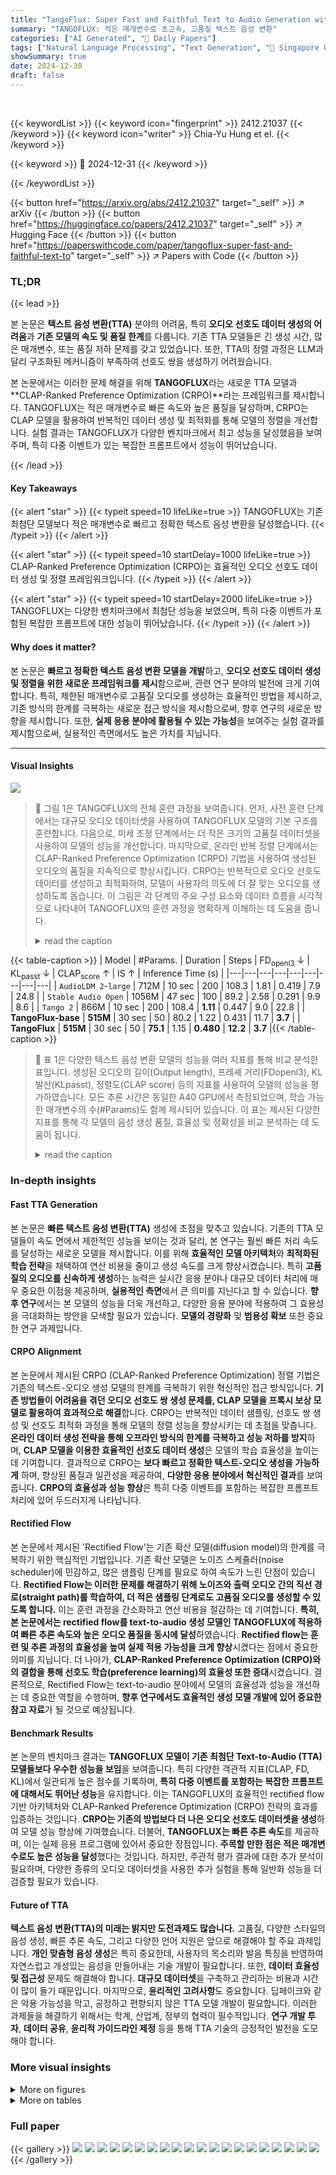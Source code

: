 ```yaml
---
title: "TangoFlux: Super Fast and Faithful Text to Audio Generation with Flow Matching and Clap-Ranked Preference Optimization"
summary: "TANGOFLUX: 적은 매개변수로 초고속, 고품질 텍스트 음성 변환"
categories: ["AI Generated", "🤗 Daily Papers"]
tags: ["Natural Language Processing", "Text Generation", "🏢 Singapore University of Technology and Design",]
showSummary: true
date: 2024-12-30
draft: false
---
```


<br>

{{< keywordList >}}
{{< keyword icon="fingerprint" >}} 2412.21037 {{< /keyword >}}
{{< keyword icon="writer" >}} Chia-Yu Hung et el. {{< /keyword >}}
 
{{< keyword >}} 🤗 2024-12-31 {{< /keyword >}}
 
{{< /keywordList >}}

{{< button href="https://arxiv.org/abs/2412.21037" target="_self" >}}
↗ arXiv
{{< /button >}}
{{< button href="https://huggingface.co/papers/2412.21037" target="_self" >}}
↗ Hugging Face
{{< /button >}}
{{< button href="https://paperswithcode.com/paper/tangoflux-super-fast-and-faithful-text-to" target="_self" >}}
↗ Papers with Code
{{< /button >}}




### TL;DR


{{< lead >}}

본 논문은 **텍스트 음성 변환(TTA)** 분야의 어려움, 특히 **오디오 선호도 데이터 생성의 어려움**과 **기존 모델의 속도 및 품질 한계**를 다룹니다. 기존 TTA 모델들은 긴 생성 시간, 많은 매개변수, 또는 품질 저하 문제를 갖고 있었습니다. 또한, TTA의 정렬 과정은 LLM과 달리 구조화된 메커니즘이 부족하여 선호도 쌍을 생성하기 어려웠습니다.

본 논문에서는 이러한 문제 해결을 위해 **TANGOFLUX**라는 새로운 TTA 모델과 **CLAP-Ranked Preference Optimization (CRPO)**라는 프레임워크를 제시합니다. TANGOFLUX는 적은 매개변수로 빠른 속도와 높은 품질을 달성하며, CRPO는 CLAP 모델을 활용하여 반복적인 데이터 생성 및 최적화를 통해 모델의 정렬을 개선합니다. 실험 결과는 TANGOFLUX가 다양한 벤치마크에서 최고 성능을 달성했음을 보여주며, 특히 다중 이벤트가 있는 복잡한 프롬프트에서 성능이 뛰어났습니다.

{{< /lead >}}


#### Key Takeaways

{{< alert "star" >}}
{{< typeit speed=10 lifeLike=true >}} TANGOFLUX는 기존 최첨단 모델보다 적은 매개변수로 빠르고 정확한 텍스트 음성 변환을 달성했습니다. {{< /typeit >}}
{{< /alert >}}

{{< alert "star" >}}
{{< typeit speed=10 startDelay=1000 lifeLike=true >}} CLAP-Ranked Preference Optimization (CRPO)는 효율적인 오디오 선호도 데이터 생성 및 정렬 프레임워크입니다. {{< /typeit >}}
{{< /alert >}}

{{< alert "star" >}}
{{< typeit speed=10 startDelay=2000 lifeLike=true >}} TANGOFLUX는 다양한 벤치마크에서 최첨단 성능을 보였으며, 특히 다중 이벤트가 포함된 복잡한 프롬프트에 대한 성능이 뛰어났습니다. {{< /typeit >}}
{{< /alert >}}

#### Why does it matter?
본 논문은 **빠르고 정확한 텍스트 음성 변환 모델을 개발**하고, **오디오 선호도 데이터 생성 및 정렬을 위한 새로운 프레임워크를 제시**함으로써, 관련 연구 분야의 발전에 크게 기여합니다. 특히, 제한된 매개변수로 고품질 오디오를 생성하는 효율적인 방법을 제시하고, 기존 방식의 한계를 극복하는 새로운 접근 방식을 제시함으로써, 향후 연구의 새로운 방향을 제시합니다. 또한, **실제 응용 분야에 활용될 수 있는 가능성**을 보여주는 실험 결과를 제시함으로써, 실용적인 측면에서도 높은 가치를 지닙니다.

------
#### Visual Insights



![](https://arxiv.org/html/2412.21037/x1.png)

> 🔼 그림 1은 TANGOFLUX의 전체 훈련 과정을 보여줍니다.  먼저, 사전 훈련 단계에서는 대규모 오디오 데이터셋을 사용하여 TANGOFLUX 모델의 기본 구조를 훈련합니다. 다음으로, 미세 조정 단계에서는 더 작은 크기의 고품질 데이터셋을 사용하여 모델의 성능을 개선합니다. 마지막으로, 온라인 반복 정렬 단계에서는 CLAP-Ranked Preference Optimization (CRPO) 기법을 사용하여 생성된 오디오의 품질을 지속적으로 향상시킵니다.  CRPO는 반복적으로 오디오 선호도 데이터를 생성하고 최적화하여, 모델이 사용자의 의도에 더 잘 맞는 오디오를 생성하도록 돕습니다. 이 그림은 각 단계의 주요 구성 요소와 데이터 흐름을 시각적으로 나타내어 TANGOFLUX의 훈련 과정을 명확하게 이해하는 데 도움을 줍니다.
> <details>
> <summary>read the caption</summary>
> Figure 1: A depiction of the overall training pipeline of TangoFlux.
> </details>





{{< table-caption >}}
| Model | #Params. | Duration | Steps | FD<sub>openl3</sub> ↓ | KL<sub>passt</sub> ↓ | CLAP<sub>score</sub> ↑ | IS ↑ | Inference Time (s) |
|---|---|---|---|---|---|---|---|---|
| `AudioLDM 2`-`large` | 712M | 10 sec | 200 | 108.3 | 1.81 | 0.419 | 7.9 | 24.8 |
| `Stable Audio Open` | 1056M | 47 sec | 100 | 89.2 | 2.58 | 0.291 | 9.9 | 8.6 |
| `Tango 2` | 866M | 10 sec | 200 | 108.4 | **1.11** | 0.447 | 9.0 | 22.8 |
| **TangoFlux-base** | **515M** | 30 sec | 50 | 80.2 | 1.22 | 0.431 | 11.7 | **3.7** |
| **TangoFlux** | **515M** | 30 sec | 50 | **75.1** | 1.15 | **0.480** | **12.2** | **3.7** |{{< /table-caption >}}

> 🔼 표 1은 다양한 텍스트 음성 변환 모델의 성능을 여러 지표를 통해 비교 분석한 표입니다. 생성된 오디오의 길이(Output length), 프레셰 거리(FDopenl3), KL 발산(KLpasst), 정렬도(CLAP score) 등의 지표를 사용하여 모델의 성능을 평가하였습니다. 모든 추론 시간은 동일한 A40 GPU에서 측정되었으며, 학습 가능한 매개변수의 수(#Params)도 함께 제시되어 있습니다. 이 표는 제시된 다양한 지표를 통해 각 모델의 음성 생성 품질, 효율성 및 정확성을 비교 분석하는 데 도움이 됩니다.
> <details>
> <summary>read the caption</summary>
> Table 1: Comparison of audio generation models across various metrics. Output length represents the duration of the generated audio. Metrics include FDopenl3openl3{}_{\text{openl3}}start_FLOATSUBSCRIPT openl3 end_FLOATSUBSCRIPT for Frechet Distance, KLpasstpasst{}_{\text{passt}}start_FLOATSUBSCRIPT passt end_FLOATSUBSCRIPT for KL divergence, and CLAPscorescore{}_{\text{score}}start_FLOATSUBSCRIPT score end_FLOATSUBSCRIPT for alignment. All inference time is computed on the same A40 GPU. We report the trainable parameters in the #Params column.
> </details>





### In-depth insights


#### Fast TTA Generation
본 논문은 **빠른 텍스트 음성 변환(TTA)** 생성에 초점을 맞추고 있습니다.  기존의 TTA 모델들이 속도 면에서 제한적인 성능을 보이는 것과 달리, 본 연구는 훨씬 빠른 처리 속도를 달성하는 새로운 모델을 제시합니다. 이를 위해 **효율적인 모델 아키텍처**와 **최적화된 학습 전략**을 채택하여 연산 비용을 줄이고 생성 속도를 크게 향상시켰습니다.  특히 **고품질의 오디오를 신속하게 생성**하는 능력은 실시간 응용 분야나 대규모 데이터 처리에 매우 중요한 이점을 제공하며, **실용적인 측면**에서 큰 의미를 지닌다고 할 수 있습니다.  **향후 연구**에서는 본 모델의 성능을 더욱 개선하고, 다양한 응용 분야에 적용하여 그 효용성을 극대화하는 방안을 모색할 필요가 있습니다.  **모델의 경량화** 및 **범용성 확보** 또한 중요한 연구 과제입니다.

#### CRPO Alignment
본 논문에서 제시된 CRPO (CLAP-Ranked Preference Optimization) 정렬 기법은 기존의 텍스트-오디오 생성 모델의 한계를 극복하기 위한 혁신적인 접근 방식입니다. **기존 방법들이 어려움을 겪던 오디오 선호도 쌍 생성 문제를, CLAP 모델을 프록시 보상 모델로 활용하여 효과적으로 해결**합니다.  CRPO는 반복적인 데이터 샘플링, 선호도 쌍 생성 및 선호도 최적화 과정을 통해 모델의 정렬 성능을 향상시키는 데 초점을 맞춥니다.  **온라인 데이터 생성 전략을 통해 오프라인 방식의 한계를 극복하고 성능 저하를 방지**하며, **CLAP 모델을 이용한 효율적인 선호도 데이터 생성**은 모델의 학습 효율성을 높이는 데 기여합니다.  결과적으로 CRPO는 **보다 빠르고 정확한 텍스트-오디오 생성을 가능하게** 하며, 향상된 품질과 일관성을 제공하여,  **다양한 응용 분야에서 혁신적인 결과**를 보여줍니다.  **CRPO의 효율성과 성능 향상**은 특히 다중 이벤트를 포함하는 복잡한 프롬프트 처리에 있어 두드러지게 나타납니다.

#### Rectified Flow
본 논문에서 제시된 'Rectified Flow'는 기존 확산 모델(diffusion model)의 한계를 극복하기 위한 핵심적인 기법입니다. 기존 확산 모델은 노이즈 스케줄러(noise scheduler)에 민감하고, 많은 샘플링 단계를 필요로 하여 속도가 느린 단점이 있습니다.  **Rectified Flow는 이러한 문제를 해결하기 위해 노이즈와 출력 오디오 간의 직선 경로(straight path)를 학습하여, 더 적은 샘플링 단계로도 고품질 오디오를 생성할 수 있도록 합니다.** 이는 훈련 과정을 간소화하고 연산 비용을 절감하는 데 기여합니다. **특히, 본 논문에서는 rectified flow를  text-to-audio 생성 모델인 TANGOFLUX에 적용하여 빠른 추론 속도와 높은 오디오 품질을 동시에 달성**하였습니다.  **Rectified flow는 훈련 및 추론 과정의 효율성을 높여 실제 적용 가능성을 크게 향상**시켰다는 점에서 중요한 의미를 지닙니다.  더 나아가,  **CLAP-Ranked Preference Optimization (CRPO)와의 결합을 통해 선호도 학습(preference learning)의 효율성 또한 증대**시켰습니다.  결론적으로,  Rectified Flow는 text-to-audio 분야에서 모델의 효율성과 성능을 개선하는 데 중요한 역할을 수행하며,  **향후 연구에서도 효율적인 생성 모델 개발에 있어 중요한 참고 자료**가 될 것으로 예상됩니다.

#### Benchmark Results
본 논문의 벤치마크 결과는 **TANGOFLUX 모델이 기존 최첨단 Text-to-Audio (TTA) 모델들보다 우수한 성능을 보임**을 보여줍니다. 특히 다양한 객관적 지표(CLAP, FD, KL)에서 일관되게 높은 점수를 기록하며, **특히 다중 이벤트를 포함하는 복잡한 프롬프트에 대해서도 뛰어난 성능**을 유지합니다.  이는 TANGOFLUX의 효율적인 rectified flow 기반 아키텍처와 CLAP-Ranked Preference Optimization (CRPO) 전략의 효과를 입증하는 것입니다.  **CRPO는 기존의 방법보다 더 나은 오디오 선호도 데이터셋을 생성**하여 모델 성능 향상에 기여했습니다.  더불어, **TANGOFLUX는 빠른 추론 속도**를 제공하며, 이는 실제 응용 프로그램에 있어서 중요한 장점입니다.  **주목할 만한 점은 적은 매개변수로도 높은 성능을 달성**했다는 것입니다.  하지만, 주관적 평가 결과에 대한 추가 분석이 필요하며, 다양한 종류의 오디오 데이터셋을 사용한 추가 실험을 통해 일반화 성능을 더 검증할 필요가 있습니다.

#### Future of TTA
**텍스트 음성 변환(TTA)의 미래는 밝지만 도전과제도 많습니다.** 고품질, 다양한 스타일의 음성 생성, 빠른 추론 속도, 그리고 다양한 언어 지원은 앞으로 해결해야 할 주요 과제입니다.  **개인 맞춤형 음성 생성**은 특히 중요한데, 사용자의 목소리와 발음 특징을 반영하여 자연스럽고 개성있는 음성을 만들어내는 기술 개발이 필요합니다.  또한, **데이터 효율성 및 접근성** 문제도 해결해야 합니다.  **대규모 데이터셋**을 구축하고 관리하는 비용과 시간이 많이 들기 때문입니다.  마지막으로, **윤리적인 고려사항**도 중요합니다.  딥페이크와 같은 악용 가능성을 막고,  공정하고 편향되지 않은 TTA 모델 개발이 필요합니다.  이러한 과제들을 해결하기 위해서는 학계, 산업계, 정부의 협력이 필수적입니다.  **연구 개발 투자**, **데이터 공유**, **윤리적 가이드라인 제정** 등을 통해 TTA 기술의 긍정적인 발전을 도모해야 합니다.


### More visual insights

<details>
<summary>More on figures
</summary>


![](https://arxiv.org/html/2412.21037/x2.png)

> 🔼 그림 2는 훈련 반복 횟수에 따른 CLAP 점수와 KL 발산의 추이를 보여줍니다. 이 그래프는 온라인 훈련과 오프라인 훈련 간의 뚜렷한 차이를 보여줍니다. 오프라인 훈련은 두 번째 반복에서 CLAP 점수가 최고점에 도달하고 KL 발산이 증가하는 것을 보여주는 반면, 온라인 훈련은 네 번째 반복까지 CLAP 점수가 계속 증가하고 KL 발산은 지속적으로 감소하는 것을 보여줍니다. 이는 온라인 훈련이 오프라인 훈련보다 더 효과적임을 시사합니다.
> <details>
> <summary>read the caption</summary>
> Figure 2: The trajectory of CLAP score and KL divergence across the training iterations. This plot shows the stark difference between online and offline training. Offline training clearly peaks early, by the second iteration, indicated by the peaking CLAP score and increasing KL. In contrast, the CLAP score of online training continues to increase until iteration 4, while the KL divergence has a clear downward trend throughout.
> </details>



![](https://arxiv.org/html/2412.21037/extracted/6101841/images/clap_vs_time_with_steps_legend.png)

> 🔼 그림 3은 각 반복에서  ℒDPO-FM 와 ℒCRPO 의 승자 손실과 패자 손실을 보여줍니다. 승자와 패자 손실 모두 각 반복마다 증가하고, 그 차이(마진) 또한 증가합니다. 이는 DPO(Direct Preference Optimization)를 사용하여 수정된 흐름(Rectified Flow)을 정렬할 때 승자와 패자의 상대적 가능성을 최적화하는 방식을 보여줍니다.  손실의 절대적인 크기보다는 두 손실 간의 마진이 중요하다는 점에 유의해야 합니다.
> <details>
> <summary>read the caption</summary>
> Figure 3: Winning and Losing losses of ℒDPO-FMsubscriptℒDPO-FM\mathcal{L}_{\text{DPO-FM}}caligraphic_L start_POSTSUBSCRIPT DPO-FM end_POSTSUBSCRIPT and ℒCRPOsubscriptℒCRPO\mathcal{L}_{\text{CRPO}}caligraphic_L start_POSTSUBSCRIPT CRPO end_POSTSUBSCRIPT at each iteration. Winning and Losing losses increase each iteration, as well as their margin.
> </details>



![](https://arxiv.org/html/2412.21037/extracted/6101841/images/fd_vs_time_without_legend.png)

> 🔼 그림은 제목에서 알 수 있듯이 CLAP 점수를 기반으로 한 결과를 보여줍니다.  CLAP 점수는 텍스트와 오디오 간의 유사도를 측정하는 지표이며, 점수가 높을수록 텍스트와 오디오가 잘 일치함을 의미합니다. 그림은  TANGOFLUX 모델과 다른 모델들의 성능을 비교하여 TANGOFLUX 모델의 우수성을 보여주는 데 사용되었습니다.  그림 자체는 간략하게 CLAP 점수만 표시하고 있지만, 논문의 내용을 참고하면  TANGOFLUX 모델이 다른 모델들보다 훨씬 높은 CLAP 점수를 기록하여 더 정확하고 충실하게 텍스트를 오디오로 변환했음을 알 수 있습니다. 
> <details>
> <summary>read the caption</summary>
> (a) CLAPscorescore{}_{\text{score}}start_FLOATSUBSCRIPT score end_FLOATSUBSCRIPT
> </details>



![](https://arxiv.org/html/2412.21037/extracted/6101841/images/annotation_form_tangoflux.png)

> 🔼 이 그림은 논문의 3.3절(객관적 평가)에서 다양한 텍스트 음성 생성 모델들의 성능을 비교 분석한 결과를 보여줍니다.  정확히는 Fréchet Distance (FD) 지표를 사용하여 생성된 오디오의 품질을 평가한 결과입니다. FDopenl3openl3{}_{ text{openl3}}는 오디오 품질을 평가하는 지표 중 하나이며, 낮을수록 생성된 오디오의 품질이 실제 오디오와 유사하다는 것을 의미합니다. 그림은 서로 다른 모델들의 FDopenl3openl3{}_{ text{openl3}}값을 비교하여 각 모델의 오디오 생성 성능 차이를 시각적으로 나타냅니다.  각 모델의 성능 차이를 명확히 보여주어 TANGOFLUX 모델의 우수성을 강조하는 역할을 합니다.
> <details>
> <summary>read the caption</summary>
> (b) FDopenl3openl3{}_{\text{openl3}}start_FLOATSUBSCRIPT openl3 end_FLOATSUBSCRIPT
> </details>



</details>




<details>
<summary>More on tables
</summary>


{{< table-caption >}}
| Inference | Time (s) |
|---|---|{{< /table-caption >}}
> 🔼 표 2는 다중 이벤트 입력에 대한 다양한 음성합성 모델의 성능 비교 결과를 보여줍니다.  단순히 캡션만으로는 알 수 없는 세부적인 내용으로, 각 모델(AudioLDM 2-large, Stable Audio Open, Tango 2, TANGOFLUX-base, TANGOFLUX)의 매개변수 수, 생성된 오디오 길이,  Fréchet Distance (FDopenl3), Kullback-Leibler divergence (KLpasst), CLAP 점수, Inception Score (IS) 등의 지표를 사용하여 성능을 평가한 결과가 포함되어 있습니다.  다중 이벤트가 포함된 프롬프트를 사용하여 모델의 복잡한 지시사항 이해 및 처리 능력을 평가했음을 알 수 있습니다.
> <details>
> <summary>read the caption</summary>
> Table 2: Comparison of text-to-audio models on multi-event inputs.
> </details>

{{< table-caption >}}
| Model | #Params. | Duration | FD<sub>openl3</sub> ↓ | KL<sub>passt</sub> ↓ | CLAP<sub>score</sub> ↑ | IS ↑ |
|---|---|---|---|---|---|---|
| AudioLDM 2-large | 712M | 10 sec | 107.9 | 1.83 | 0.415 | 7.3 |
| Stable Audio Open | 1056M | 47 sec | 88.5 | 2.67 | 0.286 | 9.3 |
| Tango 2 | 866M | 10 sec | 108.3 | 1.14 | 0.452 | 8.4 |
| TangoFlux-base | 515M | 30 sec | 79.7 | 1.23 | 0.438 | 10.7 |
| TangoFlux | 515M | 30 sec | 75.2 | 1.20 | 0.488 | 11.1 |{{< /table-caption >}}
> 🔼 표 3은 음성 선호도 미세 조정에 사용된 서로 다른 선호도 데이터셋의 비교 결과를 보여줍니다.  지표는 다음과 같습니다:  FDopenl3openl3{}_{\text{openl3}}start_FLOATSUBSCRIPT openl3 end_FLOATSUBSCRIPT (프레셰 거리), KLpasstpasst{}_{\text{passt}}start_FLOATSUBSCRIPT passt end_FLOATSUBSCRIPT (KL 발산), CLAPscorescore{}_{\text{score}}start_FLOATSUBSCRIPT score end_FLOATSUBSCRIPT (정렬). 이 표는 서로 다른 선호도 데이터셋(BATON, Audio Alpaca, CRPO)을 사용하여 미세 조정한 모델의 성능을 비교하여 CRPO 데이터셋의 효과를 보여줍니다. 각 지표는 음성 생성 모델의 정확성과 품질을 평가하는 데 사용됩니다.
> <details>
> <summary>read the caption</summary>
> Table 3: Comparison of difference preference dataset used for preference tuning. Metrics include FDopenl3openl3{}_{\text{openl3}}start_FLOATSUBSCRIPT openl3 end_FLOATSUBSCRIPT for Frechet Distance, KLpasstpasst{}_{\text{passt}}start_FLOATSUBSCRIPT passt end_FLOATSUBSCRIPT for KL divergence, and CLAPscorescore{}_{\text{score}}start_FLOATSUBSCRIPT score end_FLOATSUBSCRIPT for alignment.
> </details>

{{< table-caption >}}
| Dataset | FD<SUB>openl3</SUB> ↓ | KL<SUB>passt</SUB> ↓ | CLAP<SUB>score</SUB> ↑ |
|---|---|---|---|
| BATON | 80.5 | 1.20 | 0.437 |
| Audio Alpaca | 80.0 | 1.20 | 0.448 |
| CRPO | 79.1 | 1.18 | 0.453 |{{< /table-caption >}}
> 🔼 표 4는 음성 선호도 데이터셋을 미세 조정하는 데 사용된 다양한 데이터셋을 비교한 표입니다.  측정 지표는 Fréchet Distance(FDopenl3), KL divergence(KLpasst), 그리고 alignment(CLAPscore)를 포함합니다.  본 표는 각 데이터셋을 사용하여 미세 조정한 모델의 성능을 평가하는 데 사용되는 세 가지 측정 지표의 수치를 보여줍니다.  이는 모델의 음질, 설명과의 일관성, 그리고 전반적인 성능을 평가하는 데 도움이 됩니다.
> <details>
> <summary>read the caption</summary>
> Table 4: Comparison of different preference datasets used for preference tuning. Metrics include FDopenl3openl3{}_{\text{openl3}}start_FLOATSUBSCRIPT openl3 end_FLOATSUBSCRIPT for Fréchet Distance, KLpasstpasst{}_{\text{passt}}start_FLOATSUBSCRIPT passt end_FLOATSUBSCRIPT for KL divergence, and CLAPscorescore{}_{\text{score}}start_FLOATSUBSCRIPT score end_FLOATSUBSCRIPT for alignment.
> </details>

{{< table-caption >}}
| Model | N | FD<sub>openl3</sub> ↓ | KL<sub>passt</sub> ↓ | CLAP<sub>score</sub> ↑ |
|---|---|---|---|---|
| **TangoFlux** | 1 | 75.0 | 1.15 | 0.480 |
|  | 5 | 74.3 | 1.14 | 0.494 |
|  | 10 | 75.8 | 1.08 | 0.499 |
|  | 15 | 75.1 | 1.11 | 0.502 |
| `Tango 2` | 1 | 108.4 | 1.11 | 0.447 |
|  | 5 | 108.8 | 1.05 | 0.467 |
|  | 10 | 108.4 | 1.08 | 0.474 |
|  | 15 | 108.7 | 1.06 | 0.473 |{{< /table-caption >}}
> 🔼 표 5는 인간 평가자들이 평가한 오디오 품질(OVL)과 관련성(REL)이라는 두 가지 속성에 대한 결과를 보여줍니다.  이 표는 개별 평가자의 편향을 완화하고 상대적 성능 비교를 제시하기 위해 z 점수, 순위, Elo 점수를 보고합니다.  z 점수는 평가자의 평점의 표준화된 점수를 나타내고, 순위는 모델의 평균 및 최빈 순위를 보여주며, Elo 점수는 모델의 상대적 성능을 확률적이고 연속적인 점수로 나타냅니다.  이를 통해 다양한 관점에서 모델들의 성능을 종합적으로 비교 분석할 수 있습니다.
> <details>
> <summary>read the caption</summary>
> Table 5: Human evaluation results on two attributes: OVL (overall quality) and REL (relevance). We report the z-scores, ranking, and Elo scores to mitigate individual annotator biases and present a relative performance comparison.
> </details>

{{< table-caption >}}
| Model | z-scores |  | Ranking |  | Elo |  |
|---|---|---|---|---|---|---|---|
|  | OVL | REL | OVL | REL | OVL | REL |  |
| **Model** | **z-scores** |  | **Ranking** |  | **Elo** |  |  |
|  | **OVL** | **REL** | **Mean** | **Mode** | **Mean** | **Mode** | **OVL** | **REL** |
| AudioLDM 2 | -0.3020 | -0.4936 | 3.5 | 4 | 3.7 | 4 | 1,236 | 1,196 |
| Stable Audio Open | 0.0723 | -0.3584 | 2.4 | 1, 3 | 3.3 | 3 | 1,444 | 1,268 |
| Tango 2 | -0.019 | 0.1602 | 2.4 | 2 | 1.9 | 2 | 1,419 | 1,507 |
| **TangoFlux** | **0.2486** | **0.6919** | **1.7** | **2** | **1.1** | **1** | **1,501** | **1,628** |{{< /table-caption >}}
> 🔼 표 6은 다양한 Classifier-Free Guidance (CFG) 값을 사용했을 때 TANGOFLUX 모델의 성능을 보여줍니다.  CFG 값을 변경하면 모델의 충실도와 의미적 일관성 사이에 상충 관계가 발생하는 것을 보여주며,  실험 결과를 통해 최적의 CFG 값을 제시합니다.  구체적으로,  다양한 CFG 값에 따른 Fréchet Distance (FD), Kullback-Leibler divergence (KL), 그리고 CLAP 점수를 비교 분석하여 모델 성능에 미치는 영향을 정량적으로 평가합니다.
> <details>
> <summary>read the caption</summary>
> Table 6: TangoFlux with different classifier free guidance (CFG) values.
> </details>

{{< table-caption >}}
| Model | Steps | CFG | FD<SUB>openl3</SUB> ↓ | KL<SUB>passt</SUB> ↓ | CLAP<SUB>score</SUB> ↑ |
|---|---|---|---|---|---| 
| **TangoFlux** | 50 | 3.0 | 77.7 | **1.14** | 0.479 |
|  | 50 | 3.5 | 76.1 | **1.14** | **0.481** |
|  | 50 | 4.0 | 74.9 | 1.15 | 0.476 |
|  | 50 | 4.5 | 75.1 | 1.15 | 0.480 |
|  | 50 | 5.0 | **74.6** | 1.15 | 0.472 |{{< /table-caption >}}
> 🔼 표 7은 논문의 인간 평가 부분에서 사용된 프롬프트들의 특징을 보여줍니다. 각 프롬프트는 여러 개의 사운드 이벤트를 포함하고 있으며, 이러한 이벤트들이 시간 순서대로 정렬되어 있는지 여부를 나타내는 Temporal Events 열이 추가되어 있습니다.  Multiple Events 열은 프롬프트에 포함된 사운드 이벤트의 개수를 나타냅니다. 이 표는 인간 평가자들이 다양하고 복잡한 오디오를 평가하는 데 사용된 프롬프트의 특성을 보다 명확하게 이해하는 데 도움을 줍니다.
> <details>
> <summary>read the caption</summary>
> Table 7: Prompts used in human evaluation and their characteristics.
> </details>

</details>




### Full paper

{{< gallery >}}
<img src="paper_images/1.png" class="grid-w50 md:grid-w33 xl:grid-w25" />
<img src="paper_images/2.png" class="grid-w50 md:grid-w33 xl:grid-w25" />
<img src="paper_images/3.png" class="grid-w50 md:grid-w33 xl:grid-w25" />
<img src="paper_images/4.png" class="grid-w50 md:grid-w33 xl:grid-w25" />
<img src="paper_images/5.png" class="grid-w50 md:grid-w33 xl:grid-w25" />
<img src="paper_images/6.png" class="grid-w50 md:grid-w33 xl:grid-w25" />
<img src="paper_images/7.png" class="grid-w50 md:grid-w33 xl:grid-w25" />
<img src="paper_images/8.png" class="grid-w50 md:grid-w33 xl:grid-w25" />
<img src="paper_images/9.png" class="grid-w50 md:grid-w33 xl:grid-w25" />
<img src="paper_images/10.png" class="grid-w50 md:grid-w33 xl:grid-w25" />
<img src="paper_images/11.png" class="grid-w50 md:grid-w33 xl:grid-w25" />
<img src="paper_images/12.png" class="grid-w50 md:grid-w33 xl:grid-w25" />
<img src="paper_images/13.png" class="grid-w50 md:grid-w33 xl:grid-w25" />
<img src="paper_images/14.png" class="grid-w50 md:grid-w33 xl:grid-w25" />
<img src="paper_images/15.png" class="grid-w50 md:grid-w33 xl:grid-w25" />
<img src="paper_images/16.png" class="grid-w50 md:grid-w33 xl:grid-w25" />
<img src="paper_images/17.png" class="grid-w50 md:grid-w33 xl:grid-w25" />
<img src="paper_images/18.png" class="grid-w50 md:grid-w33 xl:grid-w25" />
<img src="paper_images/19.png" class="grid-w50 md:grid-w33 xl:grid-w25" />
<img src="paper_images/20.png" class="grid-w50 md:grid-w33 xl:grid-w25" />
{{< /gallery >}}